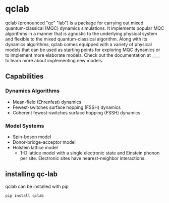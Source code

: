 # qclab
qclab (pronounced "qc" "lab") is a package for carrying out mixed quantum-classical (MQC) dynamics simulations. It implements popular MQC algorithms in a manner that is agnostic to the underlying physical system and flexible to the mixed quantum-classical algorithm. Along with its dynamics algorithms, qclab comes equipped with a variety of physical models that can be used as starting points for exploring MQC dynamics or to implement more elaborate models. Check out the documentation at ____ to learn more about implementing new models. 

## Capabilities
### Dynamics Algorithms
* Mean-field (Ehrenfest) dynamics
* Fewest-switches surface hopping (FSSH) dynamics
* Coherent fewest-switches surface hopping (FSSH) dynamics
### Model Systems
* Spin-boson model
* Donor-bridge-acceptor model
* Holstein lattice model 
    - 1-D lattice model with a single electronic state and Einstein phonon per site. Electronic sites have nearest-neighbor interactions. 
## installing qc-lab
qclab can be installed with pip 
```
pip install qclab
```
